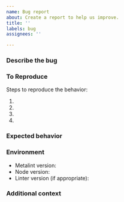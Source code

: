 ```yaml
---
name: Bug report
about: Create a report to help us improve.
title: ''
labels: bug
assignees: ''

---
```


### Describe the bug

<!-- A clear and concise description of what the bug is. -->

### To Reproduce

Steps to reproduce the behavior:

1. <!-- Use configuration '...' -->
2. <!-- Create file '...' -->
3. <!-- Run Metalint. -->
4. <!-- ... -->

### Expected behavior

<!-- A clear and concise description of what you expected to happen. -->

### Environment

- Metalint version<!-- e.g. 0.10.0 -->:
- Node version<!-- e.g. v16.14.0 -->:
- Linter version (if appropriate)<!-- e.g. eslint 8.9.0 -->:

### Additional context

<!-- Add any other context about the problem here. -->
